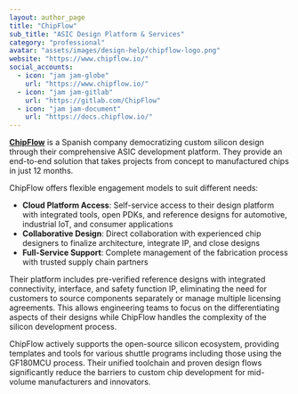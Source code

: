 ```yaml
---
layout: author_page
title: "ChipFlow"
sub_title: "ASIC Design Platform & Services"
category: "professional"
avatar: "assets/images/design-help/chipflow-logo.png"
website: "https://www.chipflow.io/"
social_accounts:
  - icon: "jam jam-globe"
    url: "https://www.chipflow.io/"
  - icon: "jam jam-gitlab"
    url: "https://gitlab.com/ChipFlow"
  - icon: "jam jam-document"
    url: "https://docs.chipflow.io/"
---
```


**[ChipFlow](https://www.chipflow.io/)** is a Spanish company democratizing custom silicon design through their comprehensive ASIC development platform. They provide an end-to-end solution that takes projects from concept to manufactured chips in just 12 months.

ChipFlow offers flexible engagement models to suit different needs:

- **Cloud Platform Access**: Self-service access to their design platform with integrated tools, open PDKs, and reference designs for automotive, industrial IoT, and consumer applications
- **Collaborative Design**: Direct collaboration with experienced chip designers to finalize architecture, integrate IP, and close designs
- **Full-Service Support**: Complete management of the fabrication process with trusted supply chain partners

Their platform includes pre-verified reference designs with integrated connectivity, interface, and safety function IP, eliminating the need for customers to source components separately or manage multiple licensing agreements. This allows engineering teams to focus on the differentiating aspects of their designs while ChipFlow handles the complexity of the silicon development process.

ChipFlow actively supports the open-source silicon ecosystem, providing templates and tools for various shuttle programs including those using the GF180MCU process. Their unified toolchain and proven design flows significantly reduce the barriers to custom chip development for mid-volume manufacturers and innovators.
